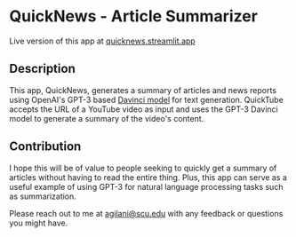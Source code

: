 # QuickNews - Article Summarizer
Live version of this app at [quicknews.streamlit.app](https://quicknews.streamlit.app/)

## Description
This app, QuickNews, generates a summary of articles and news reports using OpenAI's GPT-3 based [Davinci model](https://beta.openai.com/docs/models/overview) for text generation. QuickTube accepts the URL of a YouTube video as input and uses the GPT-3 Davinci model to generate a summary of the video's content.

## Contribution
I hope this will be of value to people seeking to quickly get a summary of articles without having to read the entire thing. Plus, this app can serve as a useful example of using GPT-3 for natural language processing tasks such as summarization.

Please reach out to me at agilani@scu.edu with any feedback or questions you might have.
